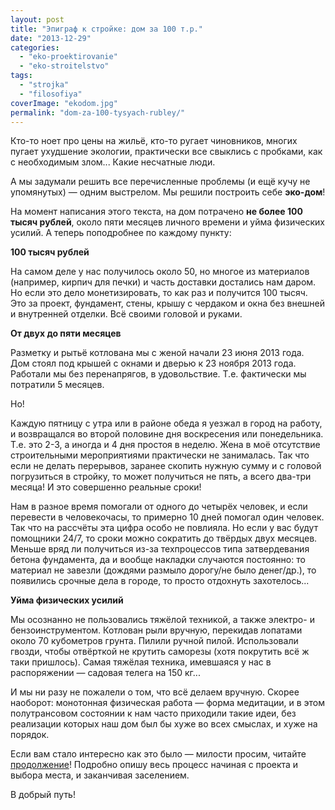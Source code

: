 ```yaml
---
layout: post
title: "Эпиграф к стройке: дом за 100 т.р."
date: "2013-12-29"
categories: 
  - "eko-proektirovanie"
  - "eko-stroitelstvo"
tags: 
  - "strojka"
  - "filosofiya"
coverImage: "ekodom.jpg"
permalink: "dom-za-100-tysyach-rubley/"
---
```


Кто-то ноет про цены на жильё, кто-то ругает чиновников, многих пугает ухудшение экологии, практически все свыклись с пробками, как с необходимым злом... Какие несчатные люди.

А мы задумали решить все перечисленные проблемы (и ещё кучу не упомянутых) — одним выстрелом. Мы решили построить себе **эко-дом**!

На момент написания этого текста, на дом потрачено **не более 100 тысяч рублей**, около пяти месяцев личного времени и уйма физических усилий. А теперь поподробнее по каждому пункту:

**100 тысяч рублей**

На самом деле у нас получилось около 50, но многое из материалов (например, кирпич для печки) и часть доставки достались нам даром. Но если это дело монетизировать, то как раз и получится 100 тысяч. Это за проект, фундамент, стены, крышу с чердаком и окна без внешней и внутренней отделки. Всё своими головой и руками.

**От двух до пяти месяцев**

Разметку и рытьё котлована мы с женой начали 23 июня 2013 года. Дом стоял под крышей с окнами и дверью к 23 ноября 2013 года. Работали мы без перенапрягов, в удовольствие. Т.е. фактически мы потратили 5 месяцев.

Но!

Каждую пятницу с утра или в районе обеда я уезжал в город на работу, и возвращался во второй половине дня воскресения или понедельника. Т.е. это 2-3, а иногда и 4 дня простоя в неделю. Жена в моё отсутствие строительными мероприятиями практически не занималась. Так что если не делать перерывов, заранее скопить нужную сумму и с головой погрузиться в стройку, то может получиться не пять, а всего два-три месяца! И это совершенно реальные сроки!

Нам в разное время помогали от одного до четырёх человек, и если перевести в человекочасы, то примерно 10 дней помогал один человек. Так что на рассчёты эта цифра особо не повлияла. Но если у вас будут помощники 24/7, то сроки можно сократить до твёрдых двух месяцев. Меньше вряд ли получиться из-за техпроцессов типа затвердевания бетона фундамента, да и вообще накладки случаются постоянно: то материал не завезли (дождями размыло дорогу/не было денег/др.), то появились срочные дела в городе, то просто отдохнуть захотелось...

**Уйма физических усилий**

Мы осознанно не пользовались тяжёлой техникой, а также электро- и бензоинструментом. Котлован рыли вручную, перекидав лопатами около 70 кубометров грунта. Пилили ручной пилой. Использовали гвозди, чтобы отвёрткой не крутить саморезы (хотя покрутить всё ж таки пришлось). Самая тяжёлая техника, имевшаяся у нас в распоряжении — садовая телега на 150 кг...

И мы ни разу не пожалели о том, что всё делаем вручную. Скорее наоборот: монотонная физическая работа — форма медитации, и в этом полутрансовом состоянии к нам часто приходили такие идеи, без реализации которых наш дом был бы хуже во всех смыслах, и хуже на порядок.

Если вам стало интересно как это было — милости просим, читайте [продолжение](/?p=35)! Подробно опишу весь процесс начиная с проекта и выбора места, и заканчивая заселением.

В добрый путь!
